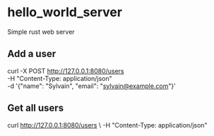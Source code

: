 # hello_world_server
Simple rust web server


## Add a user

curl -X POST http://127.0.0.1:8080/users \
-H "Content-Type: application/json" \
-d '{"name": "Sylvain", "email": "sylvain@example.com"}'

## Get all users

curl http://127.0.0.1:8080/users \ 
-H "Content-Type: application/json"
